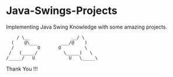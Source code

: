 # Java-Swings-Projects

Implementing Java Swing Knowledge with some amazing projects.

        / \__                __/ \ 
      (    @\___         ___/@    )
      /         O       O         \
     /   (_____/          \_____)   \
    /_____/   U             U   \_____\
   Thank You !!!


